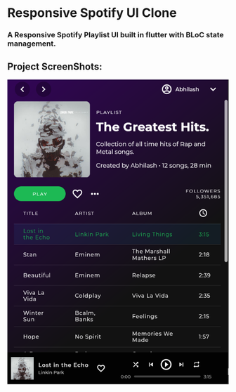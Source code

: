 # Responsive Spotify UI Clone
### A Responsive Spotify Playlist UI built in flutter with BLoC state management.
## Project ScreenShots:
![alt text](https://github.com/ShunyaCodes/Responsive-Spotify-UI-clone/blob/main/scrrenshots/Screenshot%20(58).png)

